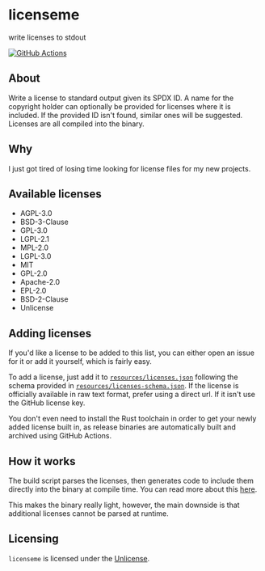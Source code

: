 # licenseme

write licenses to stdout

[![GitHub Actions](https://github.com/wgalyen/licenseme/workflows/Build/badge.svg)](https://github.com/wgalyen/licenseme/actions?workflowID=Build)

## About

Write a license to standard output given its SPDX ID. A name for the copyright holder can optionally be provided for licenses where it is included. If the provided ID isn't found, similar ones will be suggested. Licenses are all compiled into the binary.

## Why

I just got tired of losing time looking for license files for my new projects.

## Available licenses

* AGPL-3.0
* BSD-3-Clause
* GPL-3.0
* LGPL-2.1
* MPL-2.0
* LGPL-3.0
* MIT
* GPL-2.0
* Apache-2.0
* EPL-2.0
* BSD-2-Clause
* Unlicense

## Adding licenses

If you'd like a license to be added to this list, you can either open an issue for it or add it yourself, which is fairly easy.

To add a license, just add it to [`resources/licenses.json`](./resources/licenses.json) following the schema provided in [`resources/licenses-schema.json`](./resources/licenses-schema.json). If the license is officially available in raw text format, prefer using a direct url. If it isn't use the GitHub license key.

You don't even need to install the Rust toolchain in order to get your newly added license built in, as release binaries are automatically built and archived using GitHub Actions.

## How it works

The build script parses the licenses, then generates code to include them directly into the binary at compile time. You can read more about this [here](https://doc.rust-lang.org/cargo/reference/build-scripts.html#case-study-code-generation).

This makes the binary really light, however, the main downside is that additional licenses cannot be parsed at runtime.

## Licensing

`licenseme` is licensed under the [Unlicense](./LICENSE).